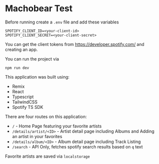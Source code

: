 # Machobear Test

Before running create a `.env` file and add these variables

```
SPOTIFY_CLIENT_ID=<your-client-id>
SPOTIFY_CLIENT_SECRET=<your-client-secret>
```

You can get the client tokens from https://developer.spotify.com/ and creating an app.

You can run the project via

`npm run dev`

This application was built using:
* Remix
* React
* Typescript
* TailwindCSS
* Spotify TS SDK

There are four routes on this application:
* `/` - Home Page featuring your favorite artists
* `/details/artist/<ID>` - Artist detail page including Albums and Adding an artist in your favorites
* `/details/album/<ID>` - Album detail page including Track Listing
* `/search` - API Only, fetches spotify search results based on `q` text

Favorite artists are saved via `localstorage`
